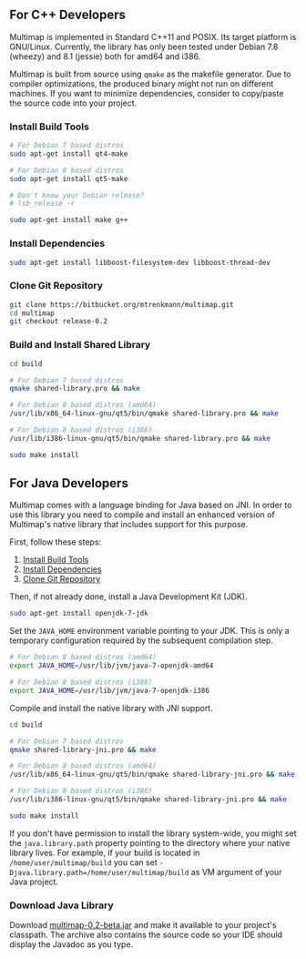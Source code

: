 ## For C++ Developers

Multimap is implemented in Standard C++11 and POSIX.
Its target platform is GNU/Linux. Currently, the library has only been tested
under Debian 7.8 (wheezy) and 8.1 (jessie) both for amd64 and i386.

Multimap is built from source using `qmake` as the makefile generator.
Due to compiler optimizations, the produced binary might not run on
different machines. If you want to minimize dependencies, consider to copy/paste
the source code into your project.

### Install Build Tools

```bash
# For Debian 7 based distros
sudo apt-get install qt4-make

# For Debian 8 based distros
sudo apt-get install qt5-make

# Don't know your Debian release?
# lsb_release -r

sudo apt-get install make g++ 
```

### Install Dependencies

```bash
sudo apt-get install libboost-filesystem-dev libboost-thread-dev
```

### Clone Git Repository

```bash
git clone https://bitbucket.org/mtrenkmann/multimap.git
cd multimap
git checkout release-0.2
```

### Build and Install Shared Library

```bash
cd build

# For Debian 7 based distros
qmake shared-library.pro && make

# For Debian 8 based distros (amd64)
/usr/lib/x86_64-linux-gnu/qt5/bin/qmake shared-library.pro && make

# For Debian 8 based distros (i386)
/usr/lib/i386-linux-gnu/qt5/bin/qmake shared-library.pro && make

sudo make install
```

## For Java Developers

Multimap comes with a language binding for Java based on JNI. In order to use
this library you need to compile and install an enhanced version of Multimap's
native library that includes support for this purpose.

First, follow these steps:

1. [Install Build Tools](#install-build-tools)
2. [Install Dependencies](#install-dependencies)
3. [Clone Git Repository](#clone-git-repository)

Then, if not already done, install a Java Development Kit (JDK).

```bash
sudo apt-get install openjdk-7-jdk
```

Set the `JAVA_HOME` environment variable pointing to your JDK. This is only a
temporary configuration required by the subsequent compilation step.

```bash
# For Debian 8 based distros (amd64)
export JAVA_HOME=/usr/lib/jvm/java-7-openjdk-amd64

# For Debian 8 based distros (i386)
export JAVA_HOME=/usr/lib/jvm/java-7-openjdk-i386
```

Compile and install the native library with JNI support.

```bash
cd build

# For Debian 7 based distros
qmake shared-library-jni.pro && make

# For Debian 8 based distros (amd64)
/usr/lib/x86_64-linux-gnu/qt5/bin/qmake shared-library-jni.pro && make

# For Debian 8 based distros (i386)
/usr/lib/i386-linux-gnu/qt5/bin/qmake shared-library-jni.pro && make

sudo make install
```

If you don't have permission to install the library system-wide, you might set
the `java.library.path` property pointing to the directory where your native
library lives. For example, if your build is located in `/home/user/multimap/build`
you can set `-Djava.library.path=/home/user/multimap/build` as VM argument of your Java
project.

### Download Java Library

Download [multimap-0.2-beta.jar](https://bitbucket.org/mtrenkmann/multimap/downloads/multimap-0.2-beta.jar) and make it available to your project's classpath. The archive also contains the source code so your IDE should display the Javadoc as you type.

